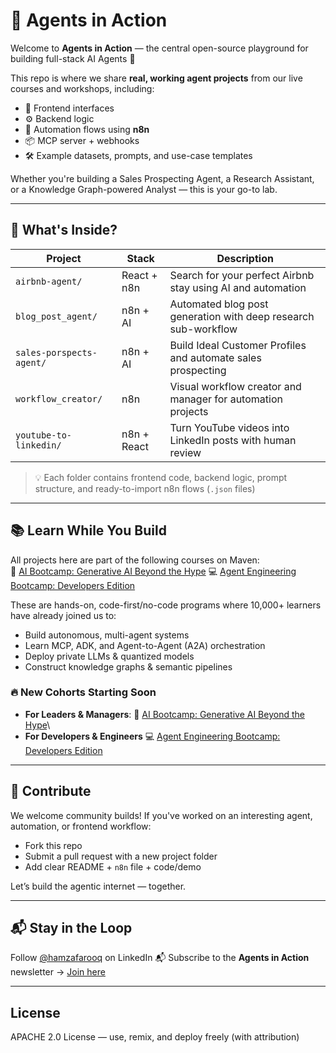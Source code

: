 # 🤖 Agents in Action

Welcome to **Agents in Action** — the central open-source playground for building full-stack AI Agents 🚀

This repo is where we share **real, working agent projects** from our live courses and workshops, including:
- 🔗 Frontend interfaces
- ⚙️ Backend logic
- 🔁 Automation flows using **n8n**
- 📦 MCP server + webhooks
- 🛠️ Example datasets, prompts, and use-case templates

Whether you're building a Sales Prospecting Agent, a Research Assistant, or a Knowledge Graph-powered Analyst — this is your go-to lab.

---

## 🧩 What's Inside?

| Project | Stack | Description |
|---------|-------|-------------|
| `airbnb-agent/` | React + n8n | Search for your perfect Airbnb stay using AI and automation |
| `blog_post_agent/` | n8n + AI | Automated blog post generation with deep research sub-workflow |
| `sales-porspects-agent/` | n8n + AI | Build Ideal Customer Profiles and automate sales prospecting |
| `workflow_creator/` | n8n | Visual workflow creator and manager for automation projects |
| `youtube-to-linkedin/` | n8n + React | Turn YouTube videos into LinkedIn posts with human review |

> 💡 Each folder contains frontend code, backend logic, prompt structure, and ready-to-import n8n flows (`.json` files)

---

## 📚 Learn While You Build

All projects here are part of the following courses on Maven:\
🤖 [AI Bootcamp: Generative AI Beyond the Hype](https://maven.com/boring-bot/ml-system-design)
💻 [Agent Engineering Bootcamp: Developers Edition](https://maven.com/boring-bot/advanced-llm)

These are hands-on, code-first/no-code programs where 10,000+ learners have already joined us to:
- Build autonomous, multi-agent systems
- Learn MCP, ADK, and Agent-to-Agent (A2A) orchestration
- Deploy private LLMs & quantized models
- Construct knowledge graphs & semantic pipelines

### 🔥 **New Cohorts Starting Soon**
- **For Leaders & Managers**: 🤖 [AI Bootcamp: Generative AI Beyond the Hype](https://maven.com/boring-bot/ml-system-design)\
- **For Developers & Engineers** 💻 [Agent Engineering Bootcamp: Developers Edition](https://maven.com/boring-bot/advanced-llm)
---

## 🧠 Contribute

We welcome community builds! If you've worked on an interesting agent, automation, or frontend workflow:
- Fork this repo
- Submit a pull request with a new project folder
- Add clear README + `n8n` file + code/demo

Let’s build the agentic internet — together.

---

## 📬 Stay in the Loop

Follow [@hamzafarooq](https://www.linkedin.com/in/hamzafarooq/) on LinkedIn
📬 Subscribe to the **Agents in Action** newsletter → [Join here](https://boringbot.substack.com)

---

## License

APACHE 2.0 License — use, remix, and deploy freely (with attribution)
